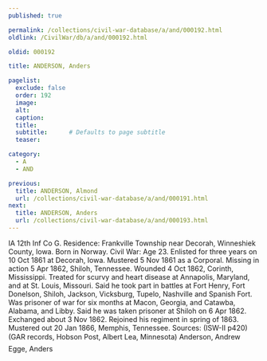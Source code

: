 ```yaml
---
published: true

permalink: /collections/civil-war-database/a/and/000192.html
oldlink: /CivilWar/db/a/and/000192.html

oldid: 000192

title: ANDERSON, Anders

pagelist:
  exclude: false
  order: 192
  image: 
  alt:
  caption:
  title:
  subtitle:      # Defaults to page subtitle
  teaser:

category: 
  - A 
  - AND

previous:
  title: ANDERSON, Almond
  url: /collections/civil-war-database/a/and/000191.html  
next:
  title: ANDERSON, Anders
  url: /collections/civil-war-database/a/and/000193.html   
---
```

IA 12th Inf Co G. Residence: Frankville Township near Decorah, Winneshiek County, Iowa. Born in Norway. Civil War: Age 23. Enlisted for three years on 10 Oct 1861 at Decorah, Iowa. Mustered 5 Nov 1861 as a Corporal. Missing in action 5 Apr 1862, Shiloh, Tennessee. Wounded 4 Oct 1862, Corinth, Mississippi. Treated for scurvy and heart disease at Annapolis, Maryland, and at St. Louis, Missouri. Said he took part in battles at Fort Henry, Fort Donelson, Shiloh, Jackson, Vicksburg, Tupelo, Nashville and Spanish Fort. Was prisoner of war for six months at Macon, Georgia, and Catawba, Alabama, and Libby. Said he was taken prisoner at Shiloh on 6 Apr 1862. Exchanged about 3 Nov 1862. Rejoined his regiment in spring of 1863. Mustered out 20 Jan 1866, Memphis, Tennessee. Sources: (ISW-II p420) (GAR records, Hobson Post, Albert Lea, Minnesota) &#147;Anderson, Andrew&#148; &#147;Egge, Anders&#148;